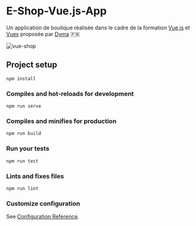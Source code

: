 # E-Shop-Vue.js-App
Un application de boutique réalisée dans le cadre de la formation [Vue.js](https://vuejs.org/) et [Vuex](https://vuex.vuejs.org/) proposée par [Dyma](https://dyma.fr/)  :fr:

![vue-shop](https://user-images.githubusercontent.com/44428775/66325890-507f6280-e928-11e9-87d4-cce2ce62c76d.gif)

## Project setup
```
npm install
```

### Compiles and hot-reloads for development
```
npm run serve
```

### Compiles and minifies for production
```
npm run build
```

### Run your tests
```
npm run test
```

### Lints and fixes files
```
npm run lint
```

### Customize configuration
See [Configuration Reference](https://cli.vuejs.org/config/).
